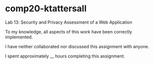 # comp20-ktattersall

Lab 13: Security and Privacy Assessment of a Web Application

To my knowledge, all aspects of this work have been correctly implemented.

I have neither collaborated nor discussed this assignment with anyone.

I spent approximately __ hours completing this assignment.

